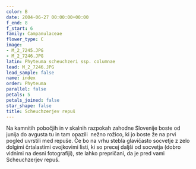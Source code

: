 ```yaml
---
color: B
date: 2004-06-27 00:00:00+00:00
f_end: 8
f_start: 6
family: Campanulaceae
flower_type: C
image:
- M_2_7245.JPG
- M_2_7246.JPG
latin: Phyteuma scheuchzeri ssp. columnae
lead: M_2_7246.JPG
lead_sample: false
name: index
order: Phyteuma
parallel: false
petals: 5
petals_joined: false
star_shape: false
title: Scheuchzerjev repuš
---
```

Na kamnitih pobočjih in v skalnih razpokah zahodne Slovenije boste od junija do avgusta tu in tam opazili  nežno rožico, ki jo boste že na prvi pogled uvrstili med repuše. Če bo na vrhu stebla glavičasto socvetje z zelo dolgimi črtalastimi ovojkovimi listi, ki so precej daljši od socvetja (dobro vidnimi na desni fotografiji), ste lahko prepričani, da je pred vami Scheuchzerjev repuš.

